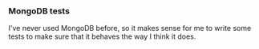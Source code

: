 ### MongoDB tests 

I've never used MongoDB before, so it makes sense for me to write some tests to make sure that it behaves the way I think it does.
